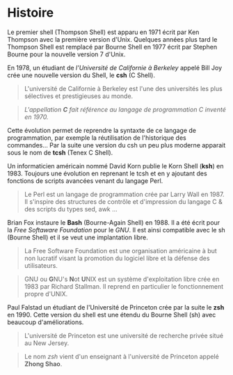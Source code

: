 # Histoire

Le premier shell (Thompson Shell) est apparu en 1971 écrit par Ken Thompson avec la première version d'Unix. Quelques années plus tard le Thompson Shell est remplacé par Bourne Shell en 1977 écrit par Stephen Bourne pour la nouvelle version 7 d'Unix.

En 1978, un étudiant de *l'Université de Californie à Berkeley* appelé Bill Joy crée une nouvelle version du Shell, le **csh** (C Shell).

> L'université de Californie à Berkeley est l'une des universités les plus sélectives et prestigieuses au monde.

>*L'appellation **C** fait référence au langage de programmation C inventé en 1970.* 

Cette évolution permet de reprendre la syntaxte de ce langage de programmation, par exemple la réutilisation de l'historique des commandes... Par la suite une version du csh un peu plus moderne apparait sous le nom de **tcsh** (Tenex C Shell).

Un informaticien américain nommé David Korn publie le Korn Shell (**ksh**) en 1983. Toujours une évolution en reprenant le tcsh et en y ajoutant des fonctions de scripts avancées venant du langage Perl.

> Le Perl est un langage de programmation crée par Larry Wall en 1987. Il s'inspire des structures de contrôle et d'impression du langage C & des scripts du types sed, awk ...

Brian Fox instaure le **Bash** (Bourne-Again Shell) en 1988. Il a été écrit pour la *Free Softaware Foundation* pour le *GNU*. Il est ainsi compatible avec le sh (Bourne Shell) et il se veut une implantation libre.

> La Free Software Foundation est une organisation américaine à but non lucratif visant la promotion du logiciel libre et la défense des utilisateurs.

> GNU ou **G**NU's **N**ot **U**NIX est un système d'exploitation libre crée en 1983 par Richard Stallman. Il reprend en particulier le fonctionnement propre d'UNIX.

Paul Falstad un étudiant de l'Université de Princeton crée par la suite le **zsh** en 1990. Cette version du shell est une étendu du Bourne Shell (sh) avec beaucoup d'améliorations.

> L'université de Princeton est une université de recherche privée situé au New Jersey.

> Le nom *zsh* vient d'un enseignant à l'université de Princeton appelé **Zhong Shao**.
